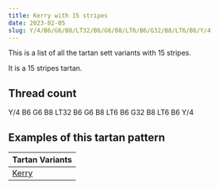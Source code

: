 ```yaml
---
title: Kerry with 15 stripes
date: 2023-02-05
slug: Y/4/B6/G6/B8/LT32/B6/G6/B8/LT6/B6/G32/B8/LT6/B6/Y/4
---
```

This is a list of all the tartan sett variants with 15 stripes.

It is a 15 stripes tartan.


## Thread count
Y/4 B6 G6 B8 LT32 B6 G6 B8 LT6 B6 G32 B8 LT6 B6 Y/4

## Examples of this tartan pattern

| Tartan Variants |
|---------------|
| [Kerry](/variants/y/4/b6/g6/b8/lt32/b6/g6/b8/lt6/b6/g32/b8/lt6/b6/y/4-b304080-g008000-lt806050-yf0c000)||
